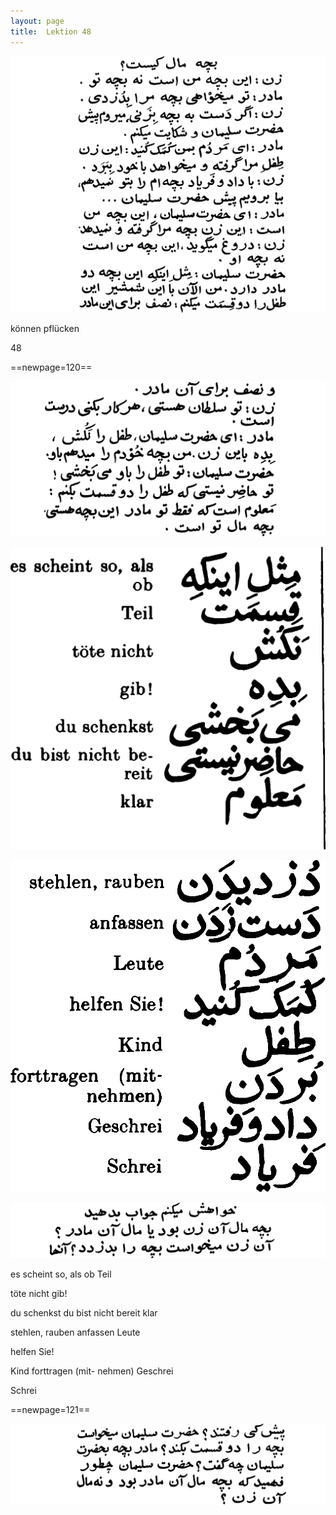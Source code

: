```yaml
---
layout: page
title:  Lektion 48
---
```



![image](assets/s/122.png-04.png)



können pflücken

48



==newpage=120==

![image](assets/s/123.png-02.png)

![image](assets/s/2col/123.png-09_1L.png)

![image](assets/s/2col/123.png-09_2R.png)

![image](assets/s/123.png-10.png)

es scheint so, als ob Teil

töte nicht gib!

du schenkst du bist nicht bereit klar



stehlen, rauben anfassen Leute

helfen Sie!

Kind forttragen (mit- nehmen) Geschrei

Schrei



==newpage=121==

![image](assets/s/124.png-02.png)


